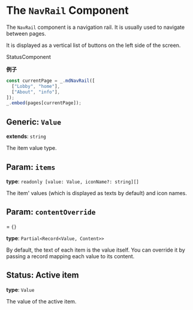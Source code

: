 <script setup>
import Kind from "helpers/kind.vue";
import Optional from "helpers/optional.vue";
</script>

# The `NavRail` Component

The `NavRail` component is a navigation rail. It is usually used to navigate between pages.

It is displayed as a vertical list of buttons on the left side of the screen.

<Kind>StatusComponent</Kind>

**例子**

```ts
const currentPage = _.mdNavRail([
  ["Lobby", "home"],
  ["About", "info"],
]);
_.embed(pages[currentPage]);
```

## Generic: `Value`

**extends**: `string`

The item value type.

## Param: `items`

**type**: `readonly [value: Value, iconName?: string][]`

The item' values (which is displayed as texts by default) and icon names.

## Param: `contentOverride`

<Optional/> = `{}`

**type**: `Partial<Record<Value, Content>>`

By default, the text of each item is the value itself. You can override it by passing a record mapping each value to its content.

## Status: Active item

**type**: `Value`

The value of the active item.
